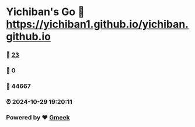 # Yichiban's Go :link: https://yichiban1.github.io/yichiban.github.io 
### :page_facing_up: [23](https://yichiban1.github.io/yichiban.github.io/tag.html) 
### :speech_balloon: 0 
### :hibiscus: 44667 
### :alarm_clock: 2024-10-29 19:20:11 
### Powered by :heart: [Gmeek](https://github.com/Meekdai/Gmeek)
